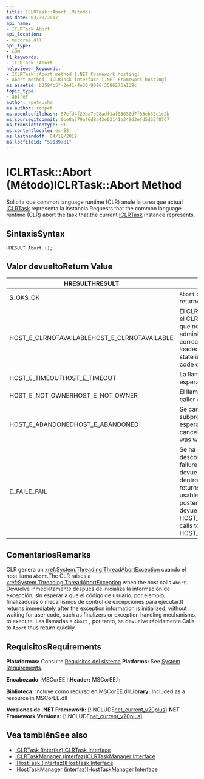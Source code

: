 ```yaml
---
title: ICLRTask::Abort (Método)
ms.date: 03/30/2017
api_name:
- ICLRTask.Abort
api_location:
- mscoree.dll
api_type:
- COM
f1_keywords:
- ICLRTask::Abort
helpviewer_keywords:
- ICLRTask::Abort method [.NET Framework hosting]
- Abort method, ICLRTask interface [.NET Framework hosting]
ms.assetid: b3594b5f-2e41-4e36-9096-3586276a138c
topic_type:
- apiref
author: rpetrusha
ms.author: ronpet
ms.openlocfilehash: 57efd4f29ba7e28adf1af03030d7f83eb32c1c2b
ms.sourcegitcommit: 0be8a279af6d8a43e03141e349d3efd5d35f8767
ms.translationtype: HT
ms.contentlocale: es-ES
ms.lasthandoff: 04/18/2019
ms.locfileid: "59139781"
---
```

# <a name="iclrtaskabort-method"></a><span data-ttu-id="63bf9-102">ICLRTask::Abort (Método)</span><span class="sxs-lookup"><span data-stu-id="63bf9-102">ICLRTask::Abort Method</span></span>
<span data-ttu-id="63bf9-103">Solicita que common language runtime (CLR) anule la tarea que actual [ICLRTask](../../../../docs/framework/unmanaged-api/hosting/iclrtask-interface.md) representa la instancia.</span><span class="sxs-lookup"><span data-stu-id="63bf9-103">Requests that the common language runtime (CLR) abort the task that the current [ICLRTask](../../../../docs/framework/unmanaged-api/hosting/iclrtask-interface.md) instance represents.</span></span>  
  
## <a name="syntax"></a><span data-ttu-id="63bf9-104">Sintaxis</span><span class="sxs-lookup"><span data-stu-id="63bf9-104">Syntax</span></span>  
  
```  
HRESULT Abort ();  
```  
  
## <a name="return-value"></a><span data-ttu-id="63bf9-105">Valor devuelto</span><span class="sxs-lookup"><span data-stu-id="63bf9-105">Return Value</span></span>  
  
|<span data-ttu-id="63bf9-106">HRESULT</span><span class="sxs-lookup"><span data-stu-id="63bf9-106">HRESULT</span></span>|<span data-ttu-id="63bf9-107">Descripción</span><span class="sxs-lookup"><span data-stu-id="63bf9-107">Description</span></span>|  
|-------------|-----------------|  
|<span data-ttu-id="63bf9-108">S_OK</span><span class="sxs-lookup"><span data-stu-id="63bf9-108">S_OK</span></span>|<span data-ttu-id="63bf9-109">`Abort` se devolvió correctamente.</span><span class="sxs-lookup"><span data-stu-id="63bf9-109">`Abort` returned successfully.</span></span>|  
|<span data-ttu-id="63bf9-110">HOST_E_CLRNOTAVAILABLE</span><span class="sxs-lookup"><span data-stu-id="63bf9-110">HOST_E_CLRNOTAVAILABLE</span></span>|<span data-ttu-id="63bf9-111">El CLR no se ha cargado en un proceso o el CLR se encuentra en un estado en el que no se puede ejecutar código administrado o procesar la llamada correctamente.</span><span class="sxs-lookup"><span data-stu-id="63bf9-111">The CLR has not been loaded into a process, or the CLR is in a state in which it cannot run managed code or process the call successfully.</span></span>|  
|<span data-ttu-id="63bf9-112">HOST_E_TIMEOUT</span><span class="sxs-lookup"><span data-stu-id="63bf9-112">HOST_E_TIMEOUT</span></span>|<span data-ttu-id="63bf9-113">La llamada ha agotado el tiempo de espera.</span><span class="sxs-lookup"><span data-stu-id="63bf9-113">The call timed out.</span></span>|  
|<span data-ttu-id="63bf9-114">HOST_E_NOT_OWNER</span><span class="sxs-lookup"><span data-stu-id="63bf9-114">HOST_E_NOT_OWNER</span></span>|<span data-ttu-id="63bf9-115">El llamador no posee el bloqueo.</span><span class="sxs-lookup"><span data-stu-id="63bf9-115">The caller does not own the lock.</span></span>|  
|<span data-ttu-id="63bf9-116">HOST_E_ABANDONED</span><span class="sxs-lookup"><span data-stu-id="63bf9-116">HOST_E_ABANDONED</span></span>|<span data-ttu-id="63bf9-117">Se canceló un evento mientras un subproceso bloqueado o fibra estaba esperando en ella.</span><span class="sxs-lookup"><span data-stu-id="63bf9-117">An event was canceled while a blocked thread or fiber was waiting on it.</span></span>|  
|<span data-ttu-id="63bf9-118">E_FAIL</span><span class="sxs-lookup"><span data-stu-id="63bf9-118">E_FAIL</span></span>|<span data-ttu-id="63bf9-119">Se ha producido un error irrecuperable desconocido.</span><span class="sxs-lookup"><span data-stu-id="63bf9-119">An unknown catastrophic failure occurred.</span></span> <span data-ttu-id="63bf9-120">Cuando un método devuelve E_FAIL, CLR ya no es utilizable dentro del proceso.</span><span class="sxs-lookup"><span data-stu-id="63bf9-120">When a method returns E_FAIL, the CLR is no longer usable within the process.</span></span> <span data-ttu-id="63bf9-121">Las llamadas posteriores a métodos de hospedaje devuelven HOST_E_CLRNOTAVAILABLE.</span><span class="sxs-lookup"><span data-stu-id="63bf9-121">Subsequent calls to hosting methods return HOST_E_CLRNOTAVAILABLE.</span></span>|  
  
## <a name="remarks"></a><span data-ttu-id="63bf9-122">Comentarios</span><span class="sxs-lookup"><span data-stu-id="63bf9-122">Remarks</span></span>  
 <span data-ttu-id="63bf9-123">CLR genera un <xref:System.Threading.ThreadAbortException> cuando el host llama `Abort`.</span><span class="sxs-lookup"><span data-stu-id="63bf9-123">The CLR raises a <xref:System.Threading.ThreadAbortException> when the host calls `Abort`.</span></span> <span data-ttu-id="63bf9-124">Devuelve inmediatamente después de inicializa la información de excepción, sin esperar a que el código de usuario, por ejemplo, finalizadores o mecanismos de control de excepciones para ejecutar.</span><span class="sxs-lookup"><span data-stu-id="63bf9-124">It returns immediately after the exception information is initialized, without waiting for user code, such as finalizers or exception handling mechanisms, to execute.</span></span> <span data-ttu-id="63bf9-125">Las llamadas a `Abort` , por tanto, se devuelve rápidamente.</span><span class="sxs-lookup"><span data-stu-id="63bf9-125">Calls to `Abort` thus return quickly.</span></span>  
  
## <a name="requirements"></a><span data-ttu-id="63bf9-126">Requisitos</span><span class="sxs-lookup"><span data-stu-id="63bf9-126">Requirements</span></span>  
 <span data-ttu-id="63bf9-127">**Plataformas:** Consulte [Requisitos del sistema](../../../../docs/framework/get-started/system-requirements.md).</span><span class="sxs-lookup"><span data-stu-id="63bf9-127">**Platforms:** See [System Requirements](../../../../docs/framework/get-started/system-requirements.md).</span></span>  
  
 <span data-ttu-id="63bf9-128">**Encabezado**: MSCorEE.h</span><span class="sxs-lookup"><span data-stu-id="63bf9-128">**Header:** MSCorEE.h</span></span>  
  
 <span data-ttu-id="63bf9-129">**Biblioteca:** Incluye como recurso en MSCorEE.dll</span><span class="sxs-lookup"><span data-stu-id="63bf9-129">**Library:** Included as a resource in MSCorEE.dll</span></span>  
  
 <span data-ttu-id="63bf9-130">**Versiones de .NET Framework:** [!INCLUDE[net_current_v20plus](../../../../includes/net-current-v20plus-md.md)]</span><span class="sxs-lookup"><span data-stu-id="63bf9-130">**.NET Framework Versions:** [!INCLUDE[net_current_v20plus](../../../../includes/net-current-v20plus-md.md)]</span></span>  
  
## <a name="see-also"></a><span data-ttu-id="63bf9-131">Vea también</span><span class="sxs-lookup"><span data-stu-id="63bf9-131">See also</span></span>

- [<span data-ttu-id="63bf9-132">ICLRTask (interfaz)</span><span class="sxs-lookup"><span data-stu-id="63bf9-132">ICLRTask Interface</span></span>](../../../../docs/framework/unmanaged-api/hosting/iclrtask-interface.md)
- [<span data-ttu-id="63bf9-133">ICLRTaskManager (interfaz)</span><span class="sxs-lookup"><span data-stu-id="63bf9-133">ICLRTaskManager Interface</span></span>](../../../../docs/framework/unmanaged-api/hosting/iclrtaskmanager-interface.md)
- [<span data-ttu-id="63bf9-134">IHostTask (interfaz)</span><span class="sxs-lookup"><span data-stu-id="63bf9-134">IHostTask Interface</span></span>](../../../../docs/framework/unmanaged-api/hosting/ihosttask-interface.md)
- [<span data-ttu-id="63bf9-135">IHostTaskManager (interfaz)</span><span class="sxs-lookup"><span data-stu-id="63bf9-135">IHostTaskManager Interface</span></span>](../../../../docs/framework/unmanaged-api/hosting/ihosttaskmanager-interface.md)
